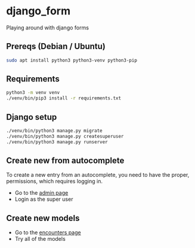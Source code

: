 # django_form
Playing around with django forms

## Prereqs (Debian / Ubuntu)

```bash
sudo apt install python3 python3-venv python3-pip
```

## Requirements

```bash
python3 -m venv venv
./venv/bin/pip3 install -r requirements.txt
```

## Django setup

```bash
./venv/bin/python3 manage.py migrate
./venv/bin/python3 manage.py createsuperuser
./venv/bin/python3 manage.py runserver
```

## Create new from autocomplete

To create a new entry from an autocomplete, you need to have the proper,
permissions, which requires logging in.

* Go to the [admin page](http://127.0.0.1:8000/admin/)
* Login as the super user

## Create new models

* Go to the [encounters page](http://127.0.0.1:8000/encounters/)
* Try all of the models
